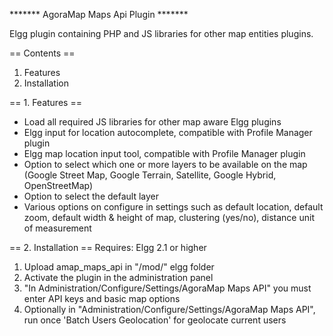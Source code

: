 ******* AgoraMap Maps Api Plugin *******

Elgg plugin containing PHP and JS libraries for other map entities plugins.

== Contents ==
1. Features
2. Installation

== 1. Features ==
- Load all required JS libraries for other map aware Elgg plugins
- Elgg input for location autocomplete, compatible with Profile Manager plugin
- Elgg map location input tool, compatible with Profile Manager plugin
- Option to select which one or more layers to be available on the map (Google Street Map, Google Terrain, Satellite, Google Hybrid, OpenStreetMap)
- Option to select the default layer
- Various options on configure in settings such as default location, default zoom, default width & height of map, clustering (yes/no), distance unit of measurement

== 2. Installation ==
Requires: Elgg 2.1 or higher

1. Upload amap_maps_api in "/mod/" elgg folder
2. Activate the plugin in the administration panel
3. "In Administration/Configure/Settings/AgoraMap Maps API" you must enter API keys and basic map options
4. Optionally in "Administration/Configure/Settings/AgoraMap Maps API", run once 'Batch Users Geolocation' for geolocate current users






